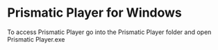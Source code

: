# Prismatic Player for Windows
To access Prismatic Player go into the Prismatic Player folder and open Prismatic Player.exe

